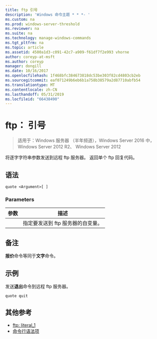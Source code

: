 ```yaml
---
title: ftp 引号
description: 'Windows 命令主题 * * *- '
ms.custom: na
ms.prod: windows-server-threshold
ms.reviewer: na
ms.suite: na
ms.technology: manage-windows-commands
ms.tgt_pltfrm: na
ms.topic: article
ms.assetid: 4500a1d3-c091-42c7-a909-f61df7f2e993 vhorne
author: coreyp-at-msft
ms.author: coreyp
manager: dongill
ms.date: 10/16/2017
ms.openlocfilehash: 1f468bfc384673818dc53be303f82cd4803cb2eb
ms.sourcegitcommit: eaf071249b6eb6b1a758b38579a2d87710abfb54
ms.translationtype: MT
ms.contentlocale: zh-CN
ms.lasthandoff: 05/31/2019
ms.locfileid: "66438490"
---
```

# <a name="ftp-quote"></a>ftp： 引号

>适用于：Windows 服务器 （半年频道），Windows Server 2016 中，Windows Server 2012 R2、 Windows Server 2012

将逐字字符串参数发送到远程 ftp 服务器。 返回单个 ftp 回复代码。   
## <a name="syntax"></a>语法  
```  
quote <Argument>[ ]  
```  
### <a name="parameters"></a>Parameters  

| 参数  |                    描述                    |
|------------|---------------------------------------------------|
| <Argument> | 指定要发送到 ftp 服务器的自变量。 |

## <a name="remarks"></a>备注  
**报价**命令等同于**文字**命令。  
## <a name="BKMK_Examples"></a>示例  
发送**退出**命令到远程 ftp 服务器。  
```  
quote quit  
```  
## <a name="additional-references"></a>其他参考  
-   [ftp: literal_1](ftp-literal_1.md)  
-   [命令行语法项](command-line-syntax-key.md)  
